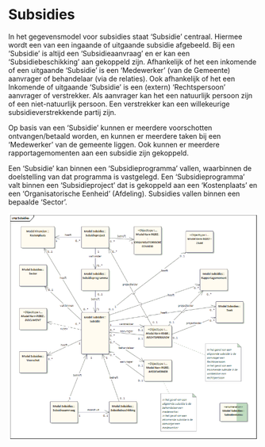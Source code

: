 # Subsidies

In het gegevensmodel voor subsidies staat ‘Subsidie’ centraal. Hiermee wordt een van een ingaande of uitgaande subsidie afgebeeld. Bij een ‘Subsidie’ is altijd een ‘Subsidieaanvraag’ en er kan een ‘Subsidiebeschikking’ aan gekoppeld zijn. Afhankelijk of het een inkomende of een uitgaande ‘Subsidie’ is een ‘Medewerker’ (van de Gemeente) aanvrager of behandelaar (via de relaties). Ook afhankelijk of het een Inkomende of uitgaande ‘Subsidie’ is een (extern) ‘Rechtspersoon’ aanvrager of verstrekker. Als aanvrager kan het een natuurlijk persoon zijn of een niet-natuurlijk persoon. Een verstrekker kan een willekeurige subsidieverstrekkende partij zijn.

Op basis van een ‘Subsidie’ kunnen er meerdere voorschotten ontvangen/betaald worden, en kunnen er meerdere taken bij een ‘Medewerker’ van de gemeente liggen. Ook kunnen er meerdere rapportagemomenten aan een subsidie zijn gekoppeld.

Een ‘Subsidie’ kan binnen een ‘Subsidieprogramma’ vallen, waarbinnen de doelstelling van dat programma is vastgelegd. Een ‘Subsidieprogramma’ valt binnen een ‘Subsidieproject’ dat is gekoppeld aan een ‘Kostenplaats’ en een ‘Organisatorische Eenheid’ (Afdeling). Subsidies vallen binnen een bepaalde ‘Sector’.

![Gegevensdefinities Subsidies][subsidies]

[subsidies]: image/EAID_F408BDED_51D4_4204_9B95_F0C6C2474DC3.gif "Gegevensdefinities Subsidies"
